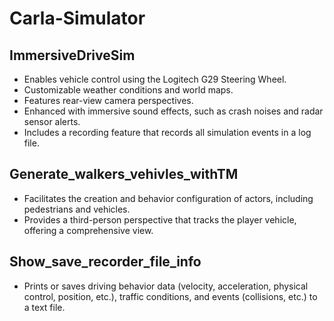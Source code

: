 # Carla-Simulator
## ImmersiveDriveSim
- Enables vehicle control using the Logitech G29 Steering Wheel.
- Customizable weather conditions and world maps.
- Features rear-view camera perspectives.
- Enhanced with immersive sound effects, such as crash noises and radar sensor alerts.
- Includes a recording feature that records all simulation events in a log file.

## Generate_walkers_vehivles_withTM
- Facilitates the creation and behavior configuration of actors, including pedestrians and vehicles.
- Provides a third-person perspective that tracks the player vehicle, offering a comprehensive view.

## Show_save_recorder_file_info
- Prints or saves driving behavior data (velocity, acceleration, physical control, position, etc.), traffic conditions, and events (collisions, etc.) to a text file.
